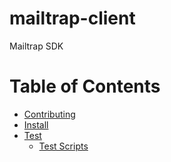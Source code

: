 # mailtrap-client

Mailtrap SDK

 # Table of Contents

* [Contributing](doc/CONTRIBUTING.md)
* [Install](doc/INSTALL.md)
* [Test](doc/TEST.md)
  * [Test Scripts](doc/TEST.md#test-scripts)
